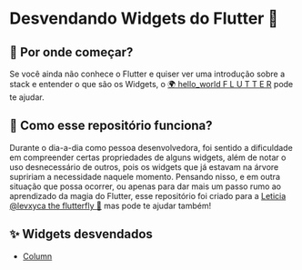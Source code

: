 # Desvendando Widgets do Flutter 🦋

## 🤔 Por onde começar?

Se você ainda não conhece o Flutter e quiser ver uma introdução sobre a stack e entender o que são os Widgets, o [🌍 hello_world F L U T T E R](https://github.com/levxyca/hello_world-flutter) pode te ajudar.

## 🤔 Como esse repositório funciona?

Durante o dia-a-dia como pessoa desenvolvedora, foi sentido a dificuldade em compreender certas propriedades de alguns widgets, além de notar o uso desnecessário de outros, pois os widgets que já estavam na árvore supririam a necessidade naquele momento. Pensando nisso, e em outra situação que possa ocorrer, ou apenas para dar mais um passo rumo ao aprendizado da magia do Flutter, esse repositório foi criado para a [Leticia @levxyca the flutterfly 🦋](https://levxyca.com/) mas pode te ajudar também!

## ✨ Widgets desvendados

- [Column](./widgets/column.md)
